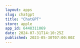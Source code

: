 ```yaml
---
layout: apps
slug: chatgpt
title: "ChatGPT"
store: apple
app_id: 6448311069
date: 2024-07-31T14:10:25Z
published: 2023-05-30T07:00:00Z
---
```

